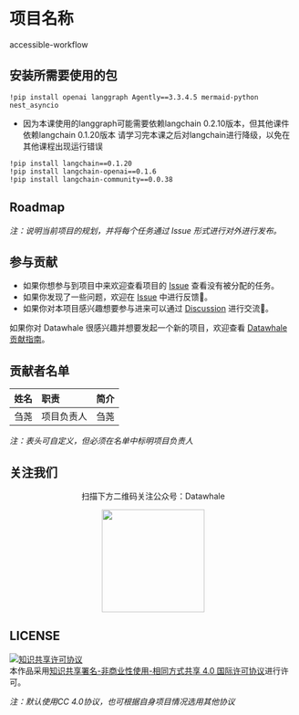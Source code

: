 # 项目名称
accessible-workflow

## 安装所需要使用的包

```!pip install openai langgraph Agently==3.3.4.5 mermaid-python nest_asyncio```

* 因为本课使用的langgraph可能需要依赖langchain 0.2.10版本，但其他课件依赖langchain 0.1.20版本
请学习完本课之后对langchain进行降级，以免在其他课程出现运行错误

```
!pip install langchain==0.1.20
!pip install langchain-openai==0.1.6
!pip install langchain-community==0.0.38
```

## Roadmap

*注：说明当前项目的规划，并将每个任务通过 Issue 形式进行对外进行发布。*

## 参与贡献

- 如果你想参与到项目中来欢迎查看项目的 [Issue]() 查看没有被分配的任务。
- 如果你发现了一些问题，欢迎在 [Issue]() 中进行反馈🐛。
- 如果你对本项目感兴趣想要参与进来可以通过 [Discussion]() 进行交流💬。

如果你对 Datawhale 很感兴趣并想要发起一个新的项目，欢迎查看 [Datawhale 贡献指南](https://github.com/datawhalechina/DOPMC#%E4%B8%BA-datawhale-%E5%81%9A%E5%87%BA%E8%B4%A1%E7%8C%AE)。

## 贡献者名单

| 姓名 | 职责 | 简介 |
| :----| :---- | :---- |
| 刍荛 | 项目负责人 | 刍荛 |

*注：表头可自定义，但必须在名单中标明项目负责人*

## 关注我们

<div align=center>
<p>扫描下方二维码关注公众号：Datawhale</p>
<img src="https://raw.githubusercontent.com/datawhalechina/pumpkin-book/master/res/qrcode.jpeg" width = "180" height = "180">
</div>

## LICENSE

<a rel="license" href="http://creativecommons.org/licenses/by-nc-sa/4.0/"><img alt="知识共享许可协议" style="border-width:0" src="https://img.shields.io/badge/license-CC%20BY--NC--SA%204.0-lightgrey" /></a><br />本作品采用<a rel="license" href="http://creativecommons.org/licenses/by-nc-sa/4.0/">知识共享署名-非商业性使用-相同方式共享 4.0 国际许可协议</a>进行许可。

*注：默认使用CC 4.0协议，也可根据自身项目情况选用其他协议*
